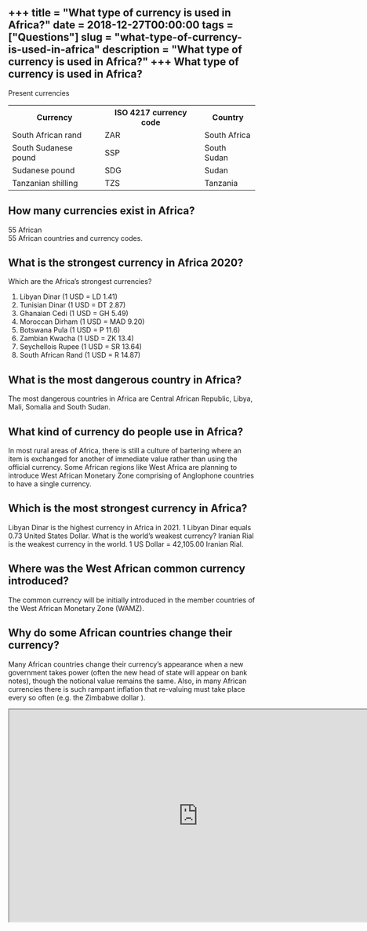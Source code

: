 +++
title = "What type of currency is used in Africa?"
date = 2018-12-27T00:00:00
tags = ["Questions"]
slug = "what-type-of-currency-is-used-in-africa"
description = "What type of currency is used in Africa?"
+++
What type of currency is used in Africa?
----------------------------------------

Present currencies

<table><tr><th>Currency</th><th>ISO 4217 currency code</th><th>Country</th></tr><tr><td>South African rand</td><td>ZAR</td><td>South Africa</td></tr><tr><td>South Sudanese pound</td><td>SSP</td><td>South Sudan</td></tr><tr><td>Sudanese pound</td><td>SDG</td><td>Sudan</td></tr><tr><td>Tanzanian shilling</td><td>TZS</td><td>Tanzania</td></tr></table>

How many currencies exist in Africa?
------------------------------------

55 African  
55 African countries and currency codes.

What is the strongest currency in Africa 2020?
----------------------------------------------

Which are the Africa’s strongest currencies?

1. Libyan Dinar (1 USD = LD 1.41)
2. Tunisian Dinar (1 USD = DT 2.87)
3. Ghanaian Cedi (1 USD = GH 5.49)
4. Moroccan Dirham (1 USD = MAD 9.20)
5. Botswana Pula (1 USD = P 11.6)
6. Zambian Kwacha (1 USD = ZK 13.4)
7. Seychellois Rupee (1 USD = SR 13.64)
8. South African Rand (1 USD = R 14.87)

What is the most dangerous country in Africa?
---------------------------------------------

The most dangerous countries in Africa are Central African Republic, Libya, Mali, Somalia and South Sudan.

What kind of currency do people use in Africa?
----------------------------------------------

In most rural areas of Africa, there is still a culture of bartering where an item is exchanged for another of immediate value rather than using the official currency. Some African regions like West Africa are planning to introduce West African Monetary Zone comprising of Anglophone countries to have a single currency.

Which is the most strongest currency in Africa?
-----------------------------------------------

Libyan Dinar is the highest currency in Africa in 2021. 1 Libyan Dinar equals 0.73 United States Dollar. What is the world’s weakest currency? Iranian Rial is the weakest currency in the world. 1 US Dollar = 42,105.00 Iranian Rial.

Where was the West African common currency introduced?
------------------------------------------------------

The common currency will be initially introduced in the member countries of the West African Monetary Zone (WAMZ).

Why do some African countries change their currency?
----------------------------------------------------

Many African countries change their currency’s appearance when a new government takes power (often the new head of state will appear on bank notes), though the notional value remains the same. Also, in many African currencies there is such rampant inflation that re-valuing must take place every so often (e.g. the Zimbabwe dollar ).

<iframe allow="accelerometer; autoplay; clipboard-write; encrypted-media; gyroscope; picture-in-picture" allowfullscreen="" class="__youtube_prefs__  epyt-is-override  no-lazyload" data-no-lazy="1" data-origheight="433" data-origwidth="770" data-skipgform_ajax_framebjll="" height="433" id="_ytid_66185" loading="lazy" src="https://www.youtube.com/embed/PWXUCW974Zw?enablejsapi=1&autoplay=0&cc_load_policy=0&cc_lang_pref=&iv_load_policy=1&loop=0&modestbranding=0&rel=1&fs=1&playsinline=0&autohide=2&theme=dark&color=red&controls=1&" title="YouTube player" width="770"></iframe>
